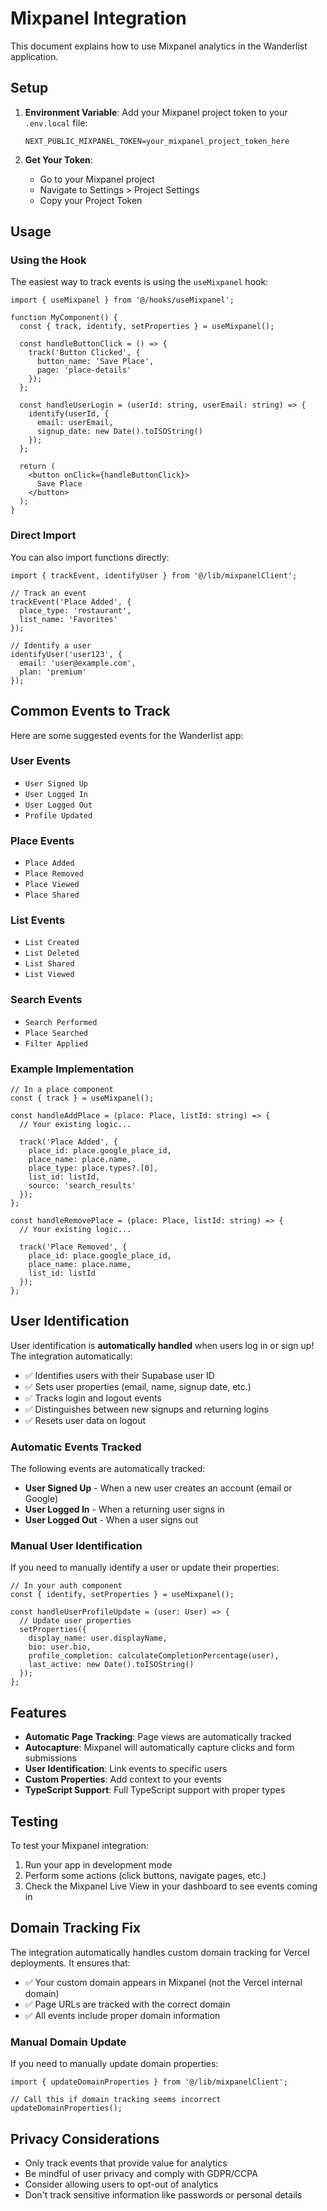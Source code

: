 # Mixpanel Integration

This document explains how to use Mixpanel analytics in the Wanderlist application.

## Setup

1. **Environment Variable**: Add your Mixpanel project token to your `.env.local` file:
   ```
   NEXT_PUBLIC_MIXPANEL_TOKEN=your_mixpanel_project_token_here
   ```

2. **Get Your Token**: 
   - Go to your Mixpanel project
   - Navigate to Settings > Project Settings
   - Copy your Project Token

## Usage

### Using the Hook

The easiest way to track events is using the `useMixpanel` hook:

```tsx
import { useMixpanel } from '@/hooks/useMixpanel';

function MyComponent() {
  const { track, identify, setProperties } = useMixpanel();

  const handleButtonClick = () => {
    track('Button Clicked', {
      button_name: 'Save Place',
      page: 'place-details'
    });
  };

  const handleUserLogin = (userId: string, userEmail: string) => {
    identify(userId, {
      email: userEmail,
      signup_date: new Date().toISOString()
    });
  };

  return (
    <button onClick={handleButtonClick}>
      Save Place
    </button>
  );
}
```

### Direct Import

You can also import functions directly:

```tsx
import { trackEvent, identifyUser } from '@/lib/mixpanelClient';

// Track an event
trackEvent('Place Added', {
  place_type: 'restaurant',
  list_name: 'Favorites'
});

// Identify a user
identifyUser('user123', {
  email: 'user@example.com',
  plan: 'premium'
});
```

## Common Events to Track

Here are some suggested events for the Wanderlist app:

### User Events
- `User Signed Up`
- `User Logged In`
- `User Logged Out`
- `Profile Updated`

### Place Events
- `Place Added`
- `Place Removed`
- `Place Viewed`
- `Place Shared`

### List Events
- `List Created`
- `List Deleted`
- `List Shared`
- `List Viewed`

### Search Events
- `Search Performed`
- `Place Searched`
- `Filter Applied`

### Example Implementation

```tsx
// In a place component
const { track } = useMixpanel();

const handleAddPlace = (place: Place, listId: string) => {
  // Your existing logic...
  
  track('Place Added', {
    place_id: place.google_place_id,
    place_name: place.name,
    place_type: place.types?.[0],
    list_id: listId,
    source: 'search_results'
  });
};

const handleRemovePlace = (place: Place, listId: string) => {
  // Your existing logic...
  
  track('Place Removed', {
    place_id: place.google_place_id,
    place_name: place.name,
    list_id: listId
  });
};
```

## User Identification

User identification is **automatically handled** when users log in or sign up! The integration automatically:

- ✅ Identifies users with their Supabase user ID
- ✅ Sets user properties (email, name, signup date, etc.)
- ✅ Tracks login and logout events
- ✅ Distinguishes between new signups and returning logins
- ✅ Resets user data on logout

### Automatic Events Tracked

The following events are automatically tracked:

- **User Signed Up** - When a new user creates an account (email or Google)
- **User Logged In** - When a returning user signs in
- **User Logged Out** - When a user signs out

### Manual User Identification

If you need to manually identify a user or update their properties:

```tsx
// In your auth component
const { identify, setProperties } = useMixpanel();

const handleUserProfileUpdate = (user: User) => {
  // Update user properties
  setProperties({
    display_name: user.displayName,
    bio: user.bio,
    profile_completion: calculateCompletionPercentage(user),
    last_active: new Date().toISOString()
  });
};
```

## Features

- **Automatic Page Tracking**: Page views are automatically tracked
- **Autocapture**: Mixpanel will automatically capture clicks and form submissions
- **User Identification**: Link events to specific users
- **Custom Properties**: Add context to your events
- **TypeScript Support**: Full TypeScript support with proper types

## Testing

To test your Mixpanel integration:

1. Run your app in development mode
2. Perform some actions (click buttons, navigate pages, etc.)
3. Check the Mixpanel Live View in your dashboard to see events coming in

## Domain Tracking Fix

The integration automatically handles custom domain tracking for Vercel deployments. It ensures that:

- ✅ Your custom domain appears in Mixpanel (not the Vercel internal domain)
- ✅ Page URLs are tracked with the correct domain
- ✅ All events include proper domain information

### Manual Domain Update

If you need to manually update domain properties:

```tsx
import { updateDomainProperties } from '@/lib/mixpanelClient';

// Call this if domain tracking seems incorrect
updateDomainProperties();
```

## Privacy Considerations

- Only track events that provide value for analytics
- Be mindful of user privacy and comply with GDPR/CCPA
- Consider allowing users to opt-out of analytics
- Don't track sensitive information like passwords or personal details 